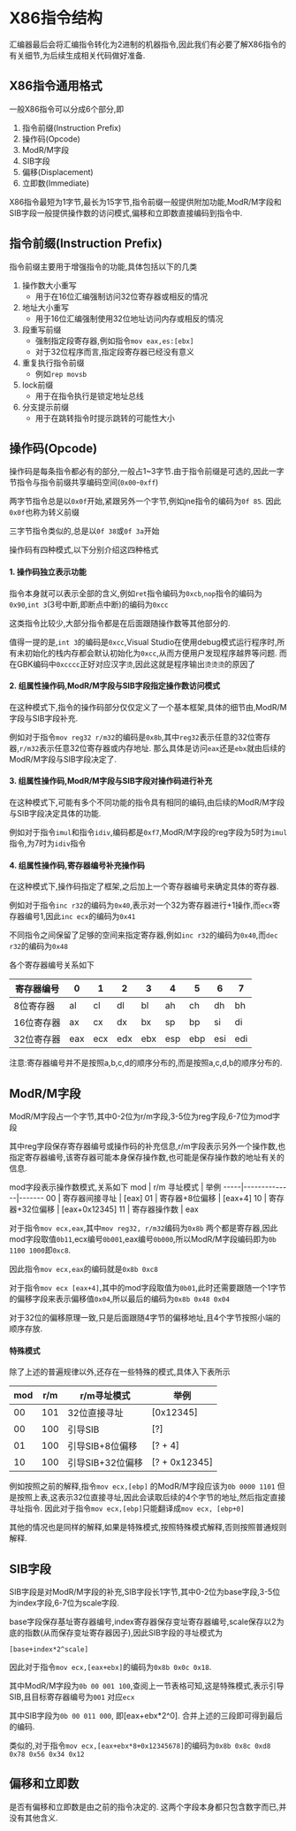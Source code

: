 X86指令结构
===========

汇编器最后会将汇编指令转化为2进制的机器指令,因此我们有必要了解X86指令的有关细节,为后续生成相关代码做好准备.

X86指令通用格式
--------------

一般X86指令可以分成6个部分,即
1. 指令前缀(Instruction Prefix)
2. 操作码(Opcode)
3. ModR/M字段
4. SIB字段
5. 偏移(Displacement)
6. 立即数(Immediate)

X86指令最短为1字节,最长为15字节,指令前缀一般提供附加功能,ModR/M字段和SIB字段一般提供操作数的访问模式,偏移和立即数直接编码到指令中.

指令前缀(Instruction Prefix)
--------------------------
指令前缀主要用于增强指令的功能,具体包括以下的几类
1. 操作数大小重写
    - 用于在16位汇编强制访问32位寄存器或相反的情况
2. 地址大小重写
    - 用于16位汇编强制使用32位地址访问内存或相反的情况
3. 段重写前缀
    - 强制指定段寄存器,例如指令`mov eax,es:[ebx]`
    - 对于32位程序而言,指定段寄存器已经没有意义
4. 重复执行指令前缀
    - 例如`rep movsb`
5. lock前缀
    - 用于在指令执行是锁定地址总线
6. 分支提示前缀
    - 用于在跳转指令时提示跳转的可能性大小


操作码(Opcode)
----------------
操作码是每条指令都必有的部分,一般占1~3字节.由于指令前缀是可选的,因此一字节指令与指令前缀共享编码空间(`0x00`-`0xff`)

两字节指令总是以`0x0f`开始,紧跟另外一个字节,例如jne指令的编码为`0f 85`. 因此`0x0f`也称为转义前缀

三字节指令类似的,总是以`0f 38`或`0f 3a`开始

操作码有四种模式,以下分别介绍这四种格式

#### 1. 操作码独立表示功能
指令本身就可以表示全部的含义,例如`ret`指令编码为`0xcb`,`nop`指令的编码为`0x90`,`int 3`(3号中断,即断点中断)的编码为`0xcc`

这类指令比较少,大部分指令都是在后面跟随操作数等其他部分的.

值得一提的是,`int 3`的编码是`0xcc`,Visual Studio在使用debug模式运行程序时,所有未初始化的栈内存都会默认初始化为`0xcc`,从而方便用户发现程序越界等问题. 而在GBK编码中`0xcccc`正好对应汉字`烫`,因此这就是程序输出`烫烫烫`的原因了

#### 2. 组属性操作码,ModR/M字段与SIB字段指定操作数访问模式
在这种模式下,指令的操作码部分仅仅定义了一个基本框架,具体的细节由,ModR/M字段与SIB字段补充. 

例如对于指令`mov reg32 r/m32`的编码是`0x8b`,其中`reg32`表示任意的32位寄存器,`r/m32`表示任意32位寄存器或内存地址. 那么具体是访问`eax`还是`ebx`就由后续的ModR/M字段与SIB字段决定了.

#### 3. 组属性操作码,ModR/M字段与SIB字段对操作码进行补充
在这种模式下,可能有多个不同功能的指令具有相同的编码,由后续的ModR/M字段与SIB字段决定具体的功能.

例如对于指令`imul`和指令`idiv`,编码都是`0xf7`,ModR/M字段的reg字段为5时为`imul`指令,为7时为`idiv`指令

#### 4. 组属性操作码,寄存器编号补充操作码
在这种模式下,操作码指定了框架,之后加上一个寄存器编号来确定具体的寄存器.

例如对于指令`inc r32`的编码为`0x40`,表示对一个32为寄存器进行+1操作,而`ecx`寄存器编号1,因此`inc ecx`的编码为`0x41`

不同指令之间保留了足够的空间来指定寄存器,例如`inc r32`的编码为`0x40`,而`dec r32`的编码为`0x48`

各个寄存器编号关系如下

寄存器编号 | 0 | 1 | 2 | 3 | 4 | 5 | 6 | 7 |
---------|---|---|---|---|---|---|---|---|
8位寄存器 |al | cl| dl| bl| ah| ch| dh| bh|
16位寄存器|ax | cx| dx| bx| sp| bp| si| di|
32位寄存器|eax|ecx|edx|ebx|esp|ebp|esi|edi|

注意:寄存器编号并不是按照a,b,c,d的顺序分布的,而是按照a,c,d,b的顺序分布的.


ModR/M字段
-------------
ModR/M字段占一个字节,其中0-2位为r/m字段,3-5位为reg字段,6-7位为mod字段 

其中reg字段保存寄存器编号或操作码的补充信息,r/m字段表示另外一个操作数,也指定寄存器编号,该寄存器可能本身保存操作数,也可能是保存操作数的地址有关的信息. 

mod字段表示操作数模式,关系如下
mod  | r/m 寻址模式  | 举例
-----|--------------|-------
00   | 寄存器间接寻址  | [eax]
01   | 寄存器+8位偏移  | [eax+4]
10   | 寄存器+32位偏移 | [eax+0x12345]
11   | 寄存器操作数    | eax

对于指令`mov ecx,eax`,其中`mov reg32, r/m32`编码为`0x8b` 两个都是寄存器,因此mod字段取值`0b11`,ecx编号`0b001`,eax编号`0b000`,所以ModR/M字段编码即为`0b 1100 1000`即`0xc8`. 

因此指令`mov ecx,eax`的编码就是`0x8b 0xc8`

对于指令`mov ecx [eax+4]`,其中的mod字段取值为`0b01`,此时还需要跟随一个1字节的偏移字段来表示偏移值`0x04`,所以最后的编码为`0x8b 0x48 0x04`

对于32位的偏移原理一致,只是后面跟随4字节的偏移地址,且4个字节按照小端的顺序存放.

#### 特殊模式
除了上述的普遍规律以外,还存在一些特殊的模式,具体入下表所示

mod | r/m | r/m寻址模式     | 举例
----|-----|---------------|-----
00  | 101 | 32位直接寻址    | [0x12345]
00  | 100 | 引导SIB        | [?]
01  | 100 | 引导SIB+8位偏移 | [? + 4]
10  | 100 | 引导SIB+32位偏移| [? + 0x12345]

例如按照之前的解释,指令`mov ecx,[ebp]` 的ModR/M字段应该为`0b 0000 1101` 但是按照上表,这表示32位直接寻址,因此会读取后续的4个字节的地址,然后指定直接寻址指令. 因此对于指令`mov ecx,[ebp]`只能翻译成`mov ecx, [ebp+0]`

其他的情况也是同样的解释,如果是特殊模式,按照特殊模式解释,否则按照普通规则解释.


SIB字段
----------
SIB字段是对ModR/M字段的补充,SIB字段长1字节,其中0-2位为base字段,3-5位为index字段,6-7位为scale字段.

base字段保存基址寄存器编号,index寄存器保存变址寄存器编号,scale保存以2为底的指数(从而保存变址寄存器因子),因此SIB字段的寻址模式为
```
[base+index*2^scale]
```

因此对于指令`mov ecx,[eax+ebx]`的编码为`0x8b 0x0c 0x18`. 

其中ModR/M字段为`0b 00 001 100`,查阅上一节表格可知,这是特殊模式,表示引导SIB,且目标寄存器编号为`001` 对应`ecx`

其中SIB字段为`0b 00 011 000`, 即[eax+ebx*2^0]. 合并上述的三段即可得到最后的编码.

类似的,对于指令`mov ecx,[eax+ebx*8+0x12345678]`的编码为`0x8b 0x8c 0xd8 0x78 0x56 0x34 0x12`


偏移和立即数
-------------
是否有偏移和立即数是由之前的指令决定的. 这两个字段本身都只包含数字而已,并没有其他含义.